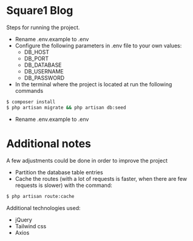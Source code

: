 # Square1 Blog

Steps for running the project.

  - Rename .env.example to .env
  - Configure the following parameters in .env file to your own values:
    - DB_HOST
    - DB_PORT
    - DB_DATABASE
    - DB_USERNAME
    - DB_PASSWORD
  - In the terminal where the project is located at run the following commands
  ```sh
$ composer install
$ php artisan migrate && php artisan db:seed
```
  - Rename .env.example to .env

# Additional notes

A few adjustments could be done in order to improve the project

  - Partition the database table entries
  - Cache the routes (with a lot of requests is faster, when there are few requests is slower) with the command:
```sh
$ php artisan route:cache
```

Additional technologies used:

  - jQuery
  - Tailwind css
  - Axios